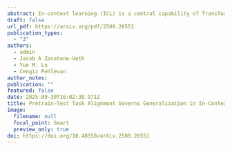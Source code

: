 ```yaml
---
abstract: In-context learning (ICL) is a central capability of Transformer models, but the structures in data that enable its emergence and govern its robustness remain poorly understood. In this work, we study how the structure of pretraining tasks governs generalization in ICL. Using a solvable model for ICL of linear regression by linear attention, we derive an exact expression for ICL generalization error in high dimensions under arbitrary pretraining-testing task covariance mismatch. This leads to a new alignment measure that quantifies how much information about the pretraining task distribution is useful for inference at test time. We show that this measure directly predicts ICL performance not only in the solvable model but also in nonlinear Transformers. Our analysis further reveals a tradeoff between specialization and generalization in ICL: depending on task distribution alignment, increasing pretraining task diversity can either improve or harm test performance. Together, these results identify train-test task alignment as a key determinant of generalization in ICL.
draft: false
url_pdf: https://arxiv.org/pdf/2509.26551
publication_types:
  - "3"
authors:
  - admin
  - Jacob A Zavatone-Veth
  - Yue M. Lu
  - Cengiz Pehlevan
author_notes:
publication: ""
featured: false
date: 2025-09-30T16:02:38.971Z
title: Pretrain–Test Task Alignment Governs Generalization in In-Context Learning
image:
  filename: null
  focal_point: Smart
  preview_only: true
doi: https://doi.org/10.48550/arXiv.2509.26551
---
```

